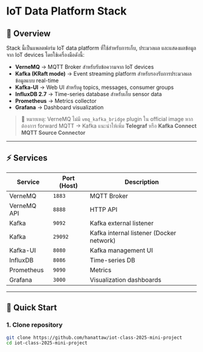 # IoT Data Platform Stack

## 📌 Overview
Stack นี้เป็นแพลตฟอร์ม IoT data platform ที่ใช้สำหรับการเก็บ, ประมวลผล และแสดงผลข้อมูลจาก IoT devices โดยใช้เครื่องมือดังนี้:

- **VerneMQ** → MQTT Broker สำหรับรับข้อความจาก IoT devices  
- **Kafka (KRaft mode)** → Event streaming platform สำหรับรองรับการประมวลผลข้อมูลแบบ real-time  
- **Kafka-UI** → Web UI สำหรับดู topics, messages, consumer groups  
- **InfluxDB 2.7** → Time-series database สำหรับเก็บ sensor data  
- **Prometheus** → Metrics collector  
- **Grafana** → Dashboard visualization  

> 📝 หมายเหตุ: VerneMQ ไม่มี `vmq_kafka_bridge` plugin ใน official image หากต้องการ forward MQTT → Kafka แนะนำให้เพิ่ม **Telegraf** หรือ **Kafka Connect MQTT Source Connector**

---

## ⚡ Services
| Service   | Port (Host) | Description |
|-----------|------------|-------------|
| VerneMQ   | `1883`     | MQTT Broker |
| VerneMQ API | `8888`   | HTTP API |
| Kafka     | `9092`     | Kafka external listener |
| Kafka     | `29092`    | Kafka internal listener (Docker network) |
| Kafka-UI  | `8080`     | Kafka management UI |
| InfluxDB  | `8086`     | Time-series DB |
| Prometheus| `9090`     | Metrics |
| Grafana   | `3000`     | Visualization dashboards |

---

## 🚀 Quick Start

### 1. Clone repository
```bash
git clone https://github.com/hanattaw/iot-class-2025-mini-project
cd iot-class-2025-mini-project
